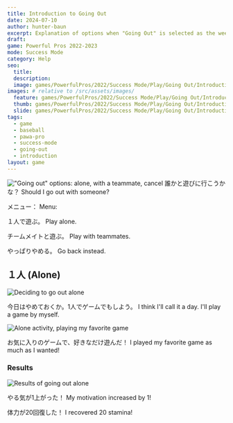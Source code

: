 ```yaml
---
title: Introduction to Going Out
date: 2024-07-10
author: hunter-baun
excerpt: Explanation of options when "Going Out" is selected as the week's action
draft: 
game: Powerful Pros 2022-2023
mode: Success Mode
category: Help
seo:
  title:
  description:
  image: games/PowerfulPros/2022/Success Mode/Play/Going Out/Introduction/1 - selection menu.png
images: # relative to /src/assets/images/
  feature: games/PowerfulPros/2022/Success Mode/Play/Going Out/Introduction/1 - selection menu.png
  thumb: games/PowerfulPros/2022/Success Mode/Play/Going Out/Introduction/1 - selection menu.png
  slide: games/PowerfulPros/2022/Success Mode/Play/Going Out/Introduction/1 - selection menu.png
tags:
  - game
  - baseball
  - pawa-pro
  - success-mode
  - going-out
  - introduction
layout: game
---
```


!["Going out" options: alone, with a teammate, cancel](</assets/images/games/PowerfulPros/2022/Success Mode/Play/Going Out/Introduction/1 - selection menu.png>)
誰かと遊びに行こうかな？
Should I go out with someone?

メニュー：
Menu:

１人で遊ぶ。
Play alone.

チームメイトと遊ぶ。
Play with teammates.

やっぱりやめる。
Go back instead.

## １人 (Alone)

![Deciding to go out alone](</assets/images/games/PowerfulPros/2022/Success Mode/Play/Going Out/Introduction/2 - alone 1 - decision.png>)

今日はやめておくか。1人でゲームでもしよう。
I think I'll call it a day. I'll play a game by myself.

![Alone activity, playing my favorite game](</assets/images/games/PowerfulPros/2022/Success Mode/Play/Going Out/Introduction/2 - alone 2 - action.png>)

お気に入りのゲームで、好きなだけ遊んだ！
I played my favorite game as much as I wanted!

### Results

![Results of going out alone](</assets/images/games/PowerfulPros/2022/Success Mode/Play/Going Out/Introduction/2 - alone 3 - result.png>)

やる気が1上がった！
My motivation increased by 1!

体力が20回復した！
I recovered 20 stamina!